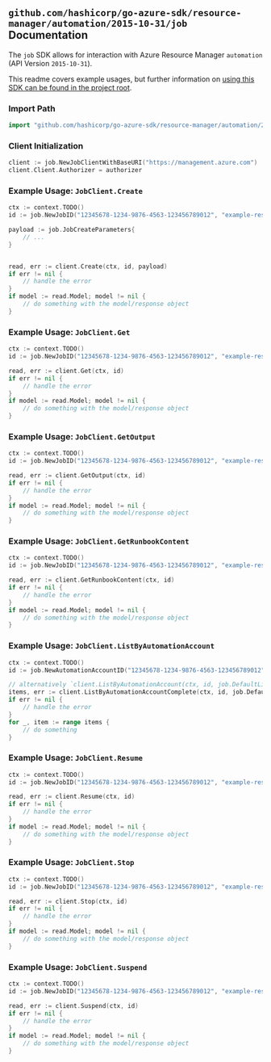 
## `github.com/hashicorp/go-azure-sdk/resource-manager/automation/2015-10-31/job` Documentation

The `job` SDK allows for interaction with Azure Resource Manager `automation` (API Version `2015-10-31`).

This readme covers example usages, but further information on [using this SDK can be found in the project root](https://github.com/hashicorp/go-azure-sdk/tree/main/docs).

### Import Path

```go
import "github.com/hashicorp/go-azure-sdk/resource-manager/automation/2015-10-31/job"
```


### Client Initialization

```go
client := job.NewJobClientWithBaseURI("https://management.azure.com")
client.Client.Authorizer = authorizer
```


### Example Usage: `JobClient.Create`

```go
ctx := context.TODO()
id := job.NewJobID("12345678-1234-9876-4563-123456789012", "example-resource-group", "automationAccountName", "jobId")

payload := job.JobCreateParameters{
	// ...
}


read, err := client.Create(ctx, id, payload)
if err != nil {
	// handle the error
}
if model := read.Model; model != nil {
	// do something with the model/response object
}
```


### Example Usage: `JobClient.Get`

```go
ctx := context.TODO()
id := job.NewJobID("12345678-1234-9876-4563-123456789012", "example-resource-group", "automationAccountName", "jobId")

read, err := client.Get(ctx, id)
if err != nil {
	// handle the error
}
if model := read.Model; model != nil {
	// do something with the model/response object
}
```


### Example Usage: `JobClient.GetOutput`

```go
ctx := context.TODO()
id := job.NewJobID("12345678-1234-9876-4563-123456789012", "example-resource-group", "automationAccountName", "jobId")

read, err := client.GetOutput(ctx, id)
if err != nil {
	// handle the error
}
if model := read.Model; model != nil {
	// do something with the model/response object
}
```


### Example Usage: `JobClient.GetRunbookContent`

```go
ctx := context.TODO()
id := job.NewJobID("12345678-1234-9876-4563-123456789012", "example-resource-group", "automationAccountName", "jobId")

read, err := client.GetRunbookContent(ctx, id)
if err != nil {
	// handle the error
}
if model := read.Model; model != nil {
	// do something with the model/response object
}
```


### Example Usage: `JobClient.ListByAutomationAccount`

```go
ctx := context.TODO()
id := job.NewAutomationAccountID("12345678-1234-9876-4563-123456789012", "example-resource-group", "automationAccountName")

// alternatively `client.ListByAutomationAccount(ctx, id, job.DefaultListByAutomationAccountOperationOptions())` can be used to do batched pagination
items, err := client.ListByAutomationAccountComplete(ctx, id, job.DefaultListByAutomationAccountOperationOptions())
if err != nil {
	// handle the error
}
for _, item := range items {
	// do something
}
```


### Example Usage: `JobClient.Resume`

```go
ctx := context.TODO()
id := job.NewJobID("12345678-1234-9876-4563-123456789012", "example-resource-group", "automationAccountName", "jobId")

read, err := client.Resume(ctx, id)
if err != nil {
	// handle the error
}
if model := read.Model; model != nil {
	// do something with the model/response object
}
```


### Example Usage: `JobClient.Stop`

```go
ctx := context.TODO()
id := job.NewJobID("12345678-1234-9876-4563-123456789012", "example-resource-group", "automationAccountName", "jobId")

read, err := client.Stop(ctx, id)
if err != nil {
	// handle the error
}
if model := read.Model; model != nil {
	// do something with the model/response object
}
```


### Example Usage: `JobClient.Suspend`

```go
ctx := context.TODO()
id := job.NewJobID("12345678-1234-9876-4563-123456789012", "example-resource-group", "automationAccountName", "jobId")

read, err := client.Suspend(ctx, id)
if err != nil {
	// handle the error
}
if model := read.Model; model != nil {
	// do something with the model/response object
}
```
